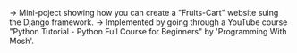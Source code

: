 -> Mini-poject showing how you can create a "Fruits-Cart" website suing the Django framework.
-> Implemented by going through a YouTube course "Python Tutorial - Python Full Course for Beginners" by 'Programming With Mosh'. 

